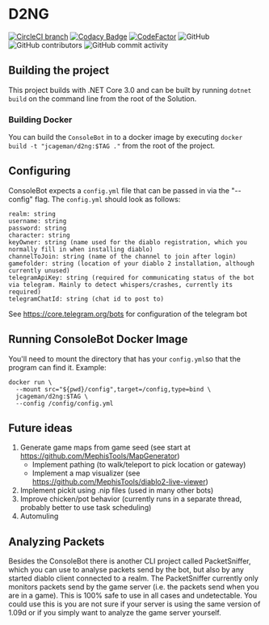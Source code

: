 # D2NG
[![CircleCI branch](https://img.shields.io/circleci/project/github/jcageman/D2NG/master.svg)](https://circleci.com/gh/jcageman/D2NG/tree/master)
[![Codacy Badge](https://api.codacy.com/project/badge/Grade/0b90f6cdc4b0445296de25748e066738)](https://www.codacy.com?utm_source=github.com&amp;utm_medium=referral&amp;utm_content=jcageman/D2NG&amp;utm_campaign=Badge_Grade)
[![CodeFactor](https://www.codefactor.io/repository/github/jcageman/d2ng/badge)](https://www.codefactor.io/repository/github/jcageman/d2ng)
![GitHub](https://img.shields.io/github/license/jcageman/D2NG.svg)
![GitHub contributors](https://img.shields.io/github/contributors/jcageman/D2NG.svg)
![GitHub commit activity](https://img.shields.io/github/commit-activity/m/jcageman/D2NG.svg)

## Building the project
This project builds with .NET Core 3.0 and can be built by running `dotnet build` on the command line from the root of the Solution.

### Building Docker
You can build the `ConsoleBot` in to a docker image by executing `docker build -t "jcageman/d2ng:$TAG ."` from the root of the project.

## Configuring
ConsoleBot expects a `config.yml` file that can be passed in via the "--config" flag. The `config.yml` should look as follows:
```
realm: string
username: string
password: string
character: string
keyOwner: string (name used for the diablo registration, which you normally fill in when installing diablo)
channelToJoin: string (name of the channel to join after login)
gamefolder: string (location of your diablo 2 installation, although currently unused)
telegramApiKey: string (required for communicating status of the bot via telegram. Mainly to detect whispers/crashes, currently its required)
telegramChatId: string (chat id to post to)
```
See https://core.telegram.org/bots for configuration of the telegram bot

## Running ConsoleBot Docker Image
You'll need to mount the directory that has your `config.yml`so that the program can find it. Example: 
```
docker run \
  --mount src="${pwd}/config",target=/config,type=bind \
  jcageman/d2ng:$TAG \
  --config /config/config.yml
```

## Future ideas
1. Generate game maps from game seed (see start at https://github.com/MephisTools/MapGenerator)
   - Implement pathing (to walk/teleport to pick location or gateway)
   - Implement a map visualizer (see https://github.com/MephisTools/diablo2-live-viewer)
2. Implement pickit using .nip files (used in many other bots)
3. Improve chicken/pot behavior (currently runs in a separate thread, probably better to use task scheduling)
4. Automuling

## Analyzing Packets
Besides the ConsoleBot there is another CLI project called PacketSniffer, which you can use to analyse packets send by the bot, but also by any started diablo client connected to a realm. The PacketSniffer currently only monitors packets send by the game server (i.e. the packets send when you are in a game). This is 100% safe to use in all cases and undetectable. You could use this is you are not sure if your server is using the same version of 1.09d or if you simply want to analyze the game server yourself.
